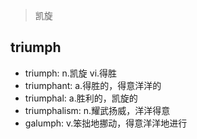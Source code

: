 > 凯旋

## triumph

- triumph: n.凯旋 vi.得胜
- triumphant: a.得胜的，得意洋洋的
- triumphal: a.胜利的，凯旋的
- triumphalism: n.耀武扬威，洋洋得意
- galumph: v.笨拙地挪动，得意洋洋地进行